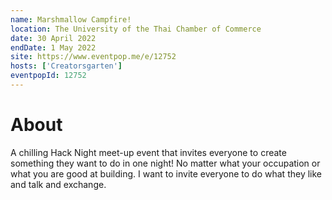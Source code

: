 ```yaml
---
name: Marshmallow Campfire!
location: The University of the Thai Chamber of Commerce
date: 30 April 2022
endDate: 1 May 2022
site: https://www.eventpop.me/e/12752
hosts: ['Creatorsgarten']
eventpopId: 12752
---
```


# About

A chilling Hack Night meet-up event that invites everyone to create something they want to do in one night! No matter what your occupation or what you are good at building. I want to invite everyone to do what they like and talk and exchange.
